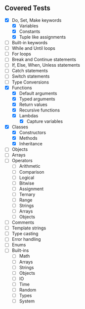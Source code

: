 ## Covered Tests

- [X] Do, Set, Make keywords
    - [X] Variables
    - [X] Constants
    - [X] Tuple like assignments
- [ ] Built-in keywords
- [ ] While and Until loops
- [ ] For loops
- [ ] Break and Continue statements
- [ ] If, Else, When, Unless statements
- [ ] Catch statements
- [ ] Switch statements
- [ ] Type Conversions
- [x] Functions
    - [x] Default arguments
    - [x] Typed arguments
    - [x] Return values
    - [X] Recursive functions
    - [x] Lambdas
        - [x] Capture variables
- [x] Classes
    - [x] Constructors
    - [x] Methods
    - [x] Inheritance
- [ ] Objects
- [ ] Arrays
- [ ] Operators
    - [ ] Arithmetic
    - [ ] Comparison
    - [ ] Logical
    - [ ] Bitwise
    - [ ] Assignment
    - [ ] Ternary
    - [ ] Range
    - [ ] Strings
    - [ ] Arrays
    - [ ] Objects
- [ ] Comments
- [ ] Template strings
- [ ] Type casting
- [ ] Error handling
- [ ] Enums
- [ ] Built-ins
    - [ ] Math
    - [ ] Arrays
    - [ ] Strings
    - [ ] Objects
    - [ ] IO
    - [ ] Time
    - [ ] Random
    - [ ] Types
    - [ ] System